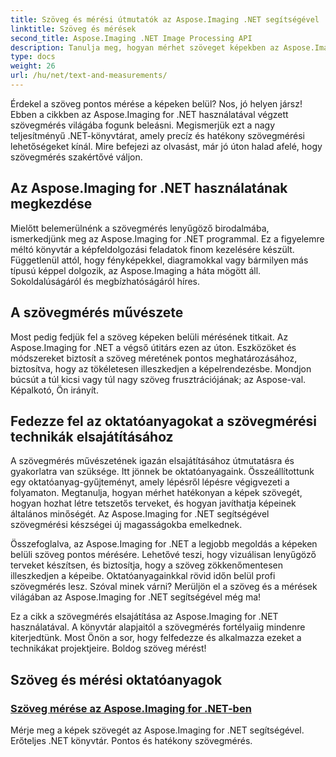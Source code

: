 ```yaml
---
title: Szöveg és mérési útmutatók az Aspose.Imaging .NET segítségével
linktitle: Szöveg és mérések
second_title: Aspose.Imaging .NET Image Processing API
description: Tanulja meg, hogyan mérhet szöveget képekben az Aspose.Imaging for .NET segítségével, amely egy hatékony és precíz eszköz. Fedezze fel az oktatóanyagokat a szövegmérési technikák elsajátításához.
type: docs
weight: 26
url: /hu/net/text-and-measurements/
---
```


Érdekel a szöveg pontos mérése a képeken belül? Nos, jó helyen jársz! Ebben a cikkben az Aspose.Imaging for .NET használatával végzett szövegmérés világába fogunk beleásni. Megismerjük ezt a nagy teljesítményű .NET-könyvtárat, amely precíz és hatékony szövegmérési lehetőségeket kínál. Mire befejezi az olvasást, már jó úton halad afelé, hogy szövegmérés szakértővé váljon.

## Az Aspose.Imaging for .NET használatának megkezdése

Mielőtt belemerülnénk a szövegmérés lenyűgöző birodalmába, ismerkedjünk meg az Aspose.Imaging for .NET programmal. Ez a figyelemre méltó könyvtár a képfeldolgozási feladatok finom kezelésére készült. Függetlenül attól, hogy fényképekkel, diagramokkal vagy bármilyen más típusú képpel dolgozik, az Aspose.Imaging a háta mögött áll. Sokoldalúságáról és megbízhatóságáról híres.

## A szövegmérés művészete

Most pedig fedjük fel a szöveg képeken belüli mérésének titkait. Az Aspose.Imaging for .NET a végső útitárs ezen az úton. Eszközöket és módszereket biztosít a szöveg méretének pontos meghatározásához, biztosítva, hogy az tökéletesen illeszkedjen a képelrendezésbe. Mondjon búcsút a túl kicsi vagy túl nagy szöveg frusztrációjának; az Aspose-val. Képalkotó, Ön irányít.

## Fedezze fel az oktatóanyagokat a szövegmérési technikák elsajátításához

A szövegmérés művészetének igazán elsajátításához útmutatásra és gyakorlatra van szüksége. Itt jönnek be oktatóanyagaink. Összeállítottunk egy oktatóanyag-gyűjteményt, amely lépésről lépésre végigvezeti a folyamaton. Megtanulja, hogyan mérhet hatékonyan a képek szövegét, hogyan hozhat létre tetszetős terveket, és hogyan javíthatja képeinek általános minőségét. Az Aspose.Imaging for .NET segítségével szövegmérési készségei új magasságokba emelkednek.

Összefoglalva, az Aspose.Imaging for .NET a legjobb megoldás a képeken belüli szöveg pontos mérésére. Lehetővé teszi, hogy vizuálisan lenyűgöző terveket készítsen, és biztosítja, hogy a szöveg zökkenőmentesen illeszkedjen a képeibe. Oktatóanyagainkkal rövid időn belül profi szövegmérés lesz. Szóval minek várni? Merüljön el a szöveg és a mérések világában az Aspose.Imaging for .NET segítségével még ma!

Ez a cikk a szövegmérés elsajátítása az Aspose.Imaging for .NET használatával. A könyvtár alapjaitól a szövegmérés fortélyaiig mindenre kiterjedtünk. Most Önön a sor, hogy felfedezze és alkalmazza ezeket a technikákat projektjeire. Boldog szöveg mérést!
## Szöveg és mérési oktatóanyagok
### [Szöveg mérése az Aspose.Imaging for .NET-ben](./measure-text/)
Mérje meg a képek szövegét az Aspose.Imaging for .NET segítségével. Erőteljes .NET könyvtár. Pontos és hatékony szövegmérés.